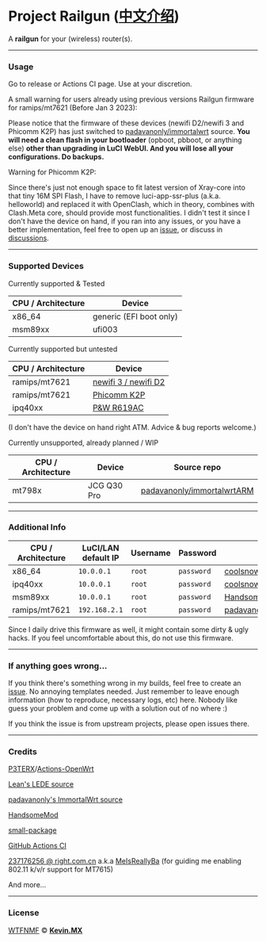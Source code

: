 # Project Railgun ([中文介绍](README_zh.md))

A **railgun** for your (wireless) router(s).

***

### Usage

Go to release or Actions CI page. Use at your discretion.

A small warning for users already using previous versions Railgun firmware for ramips/mt7621 (Before Jan 3 2023):

Please notice that the firmware of these devices (newifi D2/newifi 3 and Phicomm K2P) has just switched to [padavanonly/immortalwrt](https://github.com/padavanonly/immortalwrt) source. **You will need a clean flash in your bootloader** (opboot, pbboot, or anything else) **other than upgrading in LuCI WebUI. And you will lose all your configurations. Do backups.**

Warning for Phicomm K2P:

Since there's just not enough space to fit latest version of Xray-core into that tiny 16M SPI Flash, I have to remove luci-app-ssr-plus (a.k.a. helloworld) and replaced it with OpenClash, which in theory, combines with Clash.Meta core, should provide most functionalities. I didn't test it since I don't have the device on hand, if you ran into any issues, or you have a better implementation, feel free to open up an [issue](https://github.com/KevinMX/Railgun/issues), or discuss in [discussions](https://github.com/KevinMX/Railgun/discussions).

***

### Supported Devices

Currently supported & Tested

| CPU / Architecture | Device                  |
|--------------------|-------------------------|
| x86_64             | generic (EFI boot only) |
| msm89xx            | ufi003                  |

Currently supported but untested

| CPU / Architecture | Device                                                           |
|--------------------|------------------------------------------------------------------|
| ramips/mt7621      | [newifi 3 / newifi D2](https://openwrt.org/toh/lenovo/newifi_d2) |
| ramips/mt7621      | [Phicomm K2P](https://openwrt.org/toh/phicomm/k2p_ke2p)          |
| ipq40xx            | [P&W R619AC](https://openwrt.org/toh/p_w/r619ac)                 |

(I don't have the device on hand right ATM. Advice & bug reports welcome.)

Currently unsupported, already planned / WIP

| CPU / Architecture | Device      | Source repo                                                                 |
|--------------------|-------------|-----------------------------------------------------------------------------|
| mt798x             | JCG Q30 Pro | [padavanonly/immortalwrtARM](https://github.com/padavanonly/immortalwrtARM) |

***

### Additional Info

| CPU / Architecture | LuCI/LAN default IP | Username | Password   | Source Repo                                                           |
|--------------------|---------------------|----------|------------|-----------------------------------------------------------------------|
| x86_64             | `10.0.0.1`          | `root`   | `password` | [coolsnowwolf/lede](https://github.com/coolsnowwolf/lede)             |
| ipq40xx            | `10.0.0.1`          | `root`   | `password` | [coolsnowwolf/lede](https://github.com/coolsnowwolf/lede)             |
| msm89xx            | `10.0.0.1`          | `root`   | `password` | [HandsomeMod/HandsomeMod](https://github.com/HandsomeMod/HandsomeMod) |
| ramips/mt7621      | `192.168.2.1`       | `root`   | `password` | [padavanonly/immortalwrt](https://github.com/padavanonly/immortalwrt) |

Since I daily drive this firmware as well, it might contain some dirty & ugly hacks. If you feel uncomfortable about this, do not use this firmware.

***

### If anything goes wrong...

If you think there's something wrong in my builds, feel free to create an [issue](https://github.com/KevinMX/Railgun/issues/new/choose). No annoying templates needed. Just remember to leave enough information (how to reproduce, necessary logs, etc) here. Nobody like guess your problem and come up with a solution out of no where :)

If you think the issue is from upstream projects, please open issues there.

***

### Credits

[P3TERX](https://p3terx.com)/[Actions-OpenWrt](https://github.com/P3TERX/Actions-OpenWrt)

[Lean's LEDE source](https://github.com/coolsnowwolf/lede)

[padavanonly's ImmortalWrt source](https://github.com/padavanonly/immortalwrt)

[HandsomeMod](https://github.com/HandsomeMod/HandsomeMod)

[small-package](https://github.com/kenzok8/small-package)

[GitHub Actions CI](https://github.com/features/actions)

[237176256 @ right.com.cn](https://www.right.com.cn/forum/space-uid-364126.html) a.k.a [MeIsReallyBa](https://github.com/MeIsReallyBa) (for guiding me enabling 802.11 k/v/r support for MT7615)

And more...

***

### License

[WTFNMF](https://github.com/adversary-org/wtfnmf) © [**Kevin.MX**](https://mary.kevinmx.top)
